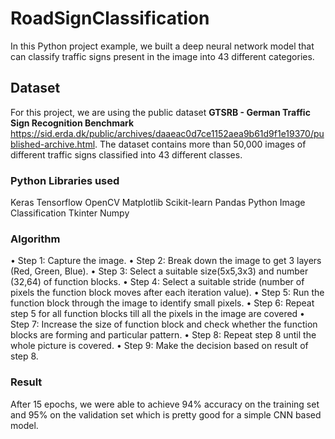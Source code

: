 # RoadSignClassification
In this Python project example, we built a deep neural network model that can classify traffic signs present in the image into 43 different categories. 

## Dataset
For this project, we are using the public dataset **GTSRB - German Traffic Sign Recognition Benchmark** https://sid.erda.dk/public/archives/daaeac0d7ce1152aea9b61d9f1e19370/published-archive.html. The dataset contains more than 50,000 images of different traffic signs classified into 43 different classes. 

### Python Libraries used
Keras
Tensorflow
OpenCV
Matplotlib
Scikit-learn
Pandas
Python Image Classification
Tkinter
Numpy

### Algorithm
•	Step 1: Capture the image.
•	Step 2: Break down the image to get 3 layers (Red, Green, Blue).
•	Step 3: Select a suitable size(5x5,3x3) and number (32,64) of function blocks.
•	Step 4: Select a suitable stride (number of pixels the function block moves after each iteration value).
•	Step 5: Run the function block through the image to identify small pixels.
•	Step 6: Repeat step 5 for all function blocks till all the pixels in the image are covered
•	Step 7: Increase the size of function block and check whether the function blocks are forming and particular pattern.
•	Step 8: Repeat step 8 until the whole picture is covered.
•	Step 9: Make the decision based on result of step 8.


### Result
After 15 epochs, we were able to achieve 94% accuracy on the training set and 95% on the validation set which is pretty good for a simple CNN based model.
